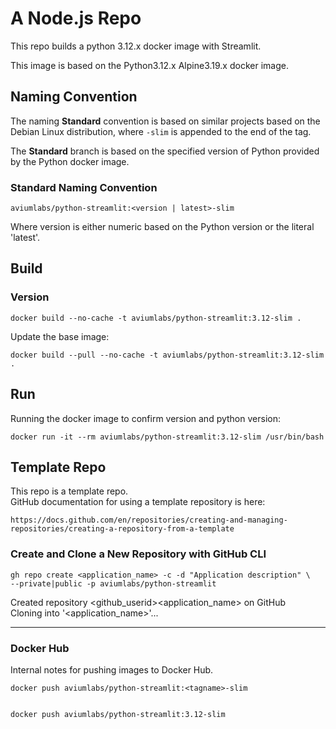 # A Node.js Repo


This repo builds a python 3.12.x docker image with Streamlit.

This image is based on the Python3.12.x Alpine3.19.x docker image.   


## Naming Convention


The naming **Standard** convention is based on similar projects based on the 
Debian Linux distribution, where `-slim` is appended to the end of the tag.  


The **Standard** branch is based on the specified version of Python provided 
by the Python docker image.   


### Standard Naming Convention


    aviumlabs/python-streamlit:<version | latest>-slim


Where version is either numeric based on the Python version or the literal 
'latest'.  


## Build


### Version


    docker build --no-cache -t aviumlabs/python-streamlit:3.12-slim .


Update the base image:


    docker build --pull --no-cache -t aviumlabs/python-streamlit:3.12-slim .


## Run


Running the docker image to confirm version and python version:


    docker run -it --rm aviumlabs/python-streamlit:3.12-slim /usr/bin/bash


## Template Repo


This repo is a template repo.  
GitHub documentation for using a template repository is here:  


    https://docs.github.com/en/repositories/creating-and-managing-repositories/creating-a-repository-from-a-template


### Create and Clone a New Repository with GitHub CLI


    gh repo create <application_name> -c -d "Application description" \
    --private|public -p aviumlabs/python-streamlit


Created repository \<github\_userid\>\<application\_name\>  on GitHub  
Cloning into '\<application\_name\>'...  


---


### Docker Hub


Internal notes for pushing images to Docker Hub.  


    docker push aviumlabs/python-streamlit:<tagname>-slim

 
    docker push aviumlabs/python-streamlit:3.12-slim
